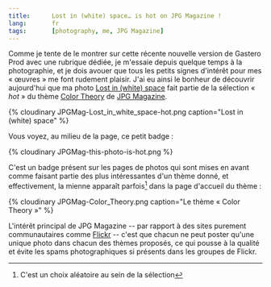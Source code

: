 ```yaml
---
title:      Lost in (white) space… is hot on JPG Magazine !
lang:       fr
tags:       [photography, me, JPG Magazine]
---
```


Comme je tente de le montrer sur cette récente nouvelle version de Gastero Prod avec une rubrique dédiée, je m'essaie depuis quelque temps à la photographie, et je dois avouer que tous les petits signes d'intérêt pour mes « œuvres » me font rudement plaisir. J'ai eu ainsi le bonheur de découvrir aujourd'hui que ma photo [Lost in (white) space](http://www.jpgmag.com/photos/20192) fait partie de la sélection « *hot* » du thème [Color Theory](http://www.jpgmag.com/themes/40) de [JPG Magazine](http://www.jpgmag.com/).

{% cloudinary JPGMag-Lost_in_white_space-hot.png caption="Lost in (white) space" %}

Vous voyez, au milieu de la page, ce petit badge :

{% cloudinary JPGMag-this-photo-is-hot.png %}

C'est un badge présent sur les pages de photos qui sont mises en avant comme faisant partie des plus intéressantes d'un thème donné, et effectivement, la mienne apparaît parfois[^1] dans la page d'accueil du thème :

{% cloudinary JPGMag-Color_Theory.png caption="Le thème « Color Theory »" %}

L'intérêt principal de JPG Magazine -- par rapport à des sites purement communautaires comme [Flickr](https://www.flickr.com/) -- c'est que chacun ne peut poster qu'une unique photo dans chacun des thèmes proposés, ce qui pousse à la qualité et évite les spams photographiques si présents dans les groupes de Flickr.

[^1]: C'est un choix aléatoire au sein de la sélection
